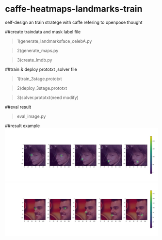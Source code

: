 # caffe-heatmaps-landmarks-train
self-design an train stratege with caffe refering to openpose thought 

##create traindata and mask label file

>1)generate_landmarksface_celebA.py

>2)generate_maps.py

>3)create_lmdb.py

##train & deploy prototxt ,solver file

>1)train_3stage.prototxt

>2)deploy_3stage.prototxt

>3)solver.prototxt(need modify)

##eval result

>eval_image.py

##result example
![example1](https://github.com/1093842024/caffe-heatmaps-landmarks-train/blob/master/eval_result/0_000184_9_result.jpg)
![example2](https://github.com/1093842024/caffe-heatmaps-landmarks-train/blob/master/eval_result/0_000245_9_result.jpg)
